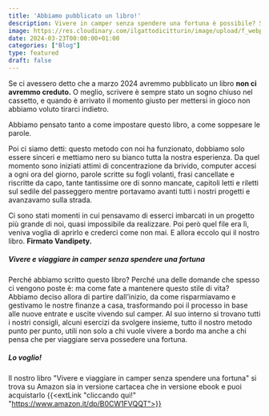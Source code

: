 ```yaml
---
title: 'Abbiamo pubblicato un libro!'
description: Vivere in camper senza spendere una fortuna è possibile? Scopri qui come!
image: https://res.cloudinary.com/ilgattodicitturin/image/upload/f_webp,q_auto:good,w_800,c_scale,dpr_auto/v1657123237/Articoli/Blog/guida-al-risparmio_dnepgn.png
date: 2024-03-23T00:00:00+01:00
categories: ["Blog"]
type: featured   
draft: false
---
```


Se ci avessero detto che a marzo 2024 avremmo pubblicato un libro **non ci avremmo creduto.** 
O meglio, scrivere è sempre stato un sogno chiuso nel cassetto, e quando è arrivato il momento giusto per mettersi in gioco non abbiamo voluto tirarci indietro. 

Abbiamo pensato tanto a come impostare questo libro, a come soppesare le parole.

Poi ci siamo detti: questo metodo con noi ha funzionato, dobbiamo solo essere sinceri e mettiamo nero su bianco tutta la nostra esperienza. 
Da quel momento sono iniziati attimi di concentrazione da brivido, computer accesi a ogni ora del giorno, parole scritte su fogli volanti, frasi cancellate e riscritte da capo, tante tantissime ore di sonno mancate, capitoli letti e riletti sul sedile del passeggero mentre portavamo avanti tutti i nostri progetti e avanzavamo sulla strada.

Ci sono stati momenti in cui pensavamo di esserci imbarcati in un progetto più grande di noi, quasi impossibile da realizzare. 
Poi però quel file era lì, veniva voglia di aprirlo e crederci come non mai. 
E allora eccolo qui il nostro libro. 
**Firmato Vandipety.**

##### Vivere e viaggiare in camper senza spendere una fortuna

Perché abbiamo scritto questo libro? 
Perché una delle domande che spesso ci vengono poste è: ma come fate a mantenere questo stile di vita? 
Abbiamo deciso allora di partire dall’inizio, da come risparmiavamo e gestivamo le nostre finanze a casa, trasformando poi il processo in base alle nuove entrate e uscite vivendo sul camper.
Al suo interno si trovano tutti i nostri consigli, alcuni esercizi da svolgere insieme, tutto il nostro metodo punto per punto, utili non solo a chi vuole vivere a bordo ma anche a chi pensa che per viaggiare serva possedere una fortuna. 

##### Lo voglio!

Il nostro libro "Vivere e viaggiare in camper senza spendere una fortuna" si trova su Amazon sia in versione cartacea che in versione ebook e puoi acquistarlo {{<extLink "cliccando qui!" "https://www.amazon.it/dp/B0CW1FVQQT">}}